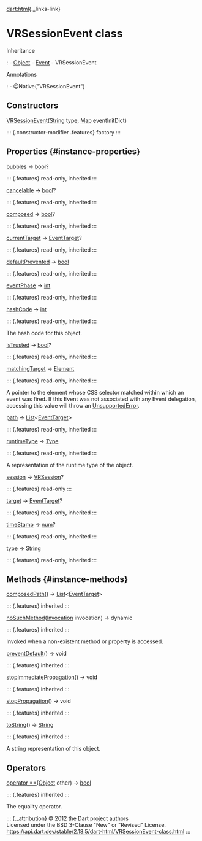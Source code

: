 [dart:html](../dart-html/dart-html-library){._links-link}

VRSessionEvent class
====================

Inheritance

:   -   [Object](../dart-core/object-class)
    -   [Event](event-class)
    -   VRSessionEvent

Annotations

:   -   \@Native(\"VRSessionEvent\")

Constructors
------------

[VRSessionEvent](vrsessionevent/vrsessionevent)([String](../dart-core/string-class)
type, [Map](../dart-core/map-class) eventInitDict)

::: {.constructor-modifier .features}
factory
:::

Properties {#instance-properties}
----------

[bubbles](event/bubbles) → [bool](../dart-core/bool-class)?

::: {.features}
read-only, inherited
:::

[cancelable](event/cancelable) → [bool](../dart-core/bool-class)?

::: {.features}
read-only, inherited
:::

[composed](event/composed) → [bool](../dart-core/bool-class)?

::: {.features}
read-only, inherited
:::

[currentTarget](event/currenttarget) → [EventTarget](eventtarget-class)?

::: {.features}
read-only, inherited
:::

[defaultPrevented](event/defaultprevented) →
[bool](../dart-core/bool-class)

::: {.features}
read-only, inherited
:::

[eventPhase](event/eventphase) → [int](../dart-core/int-class)

::: {.features}
read-only, inherited
:::

[hashCode](../dart-core/object/hashcode) → [int](../dart-core/int-class)

::: {.features}
read-only, inherited
:::

The hash code for this object.

[isTrusted](event/istrusted) → [bool](../dart-core/bool-class)?

::: {.features}
read-only, inherited
:::

[matchingTarget](event/matchingtarget) → [Element](element-class)

::: {.features}
read-only, inherited
:::

A pointer to the element whose CSS selector matched within which an
event was fired. If this Event was not associated with any Event
delegation, accessing this value will throw an
[UnsupportedError](../dart-core/unsupportederror-class).

[path](event/path) →
[List](../dart-core/list-class)\<[EventTarget](eventtarget-class)\>

::: {.features}
read-only, inherited
:::

[runtimeType](../dart-core/object/runtimetype) →
[Type](../dart-core/type-class)

::: {.features}
read-only, inherited
:::

A representation of the runtime type of the object.

[session](vrsessionevent/session) → [VRSession](vrsession-class)?

::: {.features}
read-only
:::

[target](event/target) → [EventTarget](eventtarget-class)?

::: {.features}
read-only, inherited
:::

[timeStamp](event/timestamp) → [num](../dart-core/num-class)?

::: {.features}
read-only, inherited
:::

[type](event/type) → [String](../dart-core/string-class)

::: {.features}
read-only, inherited
:::

Methods {#instance-methods}
-------

[composedPath](event/composedpath)() →
[List](../dart-core/list-class)\<[EventTarget](eventtarget-class)\>

::: {.features}
inherited
:::

[noSuchMethod](../dart-core/object/nosuchmethod)([Invocation](../dart-core/invocation-class)
invocation) → dynamic

::: {.features}
inherited
:::

Invoked when a non-existent method or property is accessed.

[preventDefault](event/preventdefault)() → void

::: {.features}
inherited
:::

[stopImmediatePropagation](event/stopimmediatepropagation)() → void

::: {.features}
inherited
:::

[stopPropagation](event/stoppropagation)() → void

::: {.features}
inherited
:::

[toString](../dart-core/object/tostring)() →
[String](../dart-core/string-class)

::: {.features}
inherited
:::

A string representation of this object.

Operators
---------

[operator
==](../dart-core/object/operator_equals)([Object](../dart-core/object-class)
other) → [bool](../dart-core/bool-class)

::: {.features}
inherited
:::

The equality operator.

::: {._attribution}
© 2012 the Dart project authors\
Licensed under the BSD 3-Clause \"New\" or \"Revised\" License.\
<https://api.dart.dev/stable/2.18.5/dart-html/VRSessionEvent-class.html>
:::
